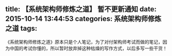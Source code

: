 title: 【系统架构师修炼之道】 暂不更新通知 
date: 2015-10-14 13:44:53
categories: 系统架构师修炼之道
tags:
---

《系统架构师修炼之道》原本只是个人笔记，为了对付架构师考试而做的笔记，因为中国的考试你懂的，所以暂时放弃掉这种枯燥的写作方式，以后多写一些干货！

